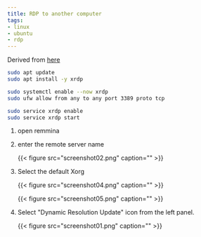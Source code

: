 ```yaml
---
title: RDP to another computer
tags:
- linux
- ubuntu
- rdp
---
```


Derived from [here](https://linuxconfig.org/ubuntu-22-04-remote-desktop-access-from-windows-10)

```bash
sudo apt update
sudo apt install -y xrdp
```

```bash
sudo systemctl enable --now xrdp
sudo ufw allow from any to any port 3389 proto tcp
```

```bash
sudo service xrdp enable
sudo service xrdp start
```


1. open remmina

1. enter the remote server name

    {{< figure src="screenshot02.png" caption="" >}}

1. Select the default Xorg

    {{< figure src="screenshot04.png" caption="" >}}

    {{< figure src="screenshot05.png" caption="" >}}

1. Select "Dynamic Resolution Update" icon from the left panel.

    {{< figure src="screenshot01.png" caption="" >}}